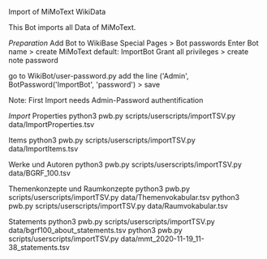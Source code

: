 Import of MiMoText WikiData

This Bot imports all Data of MiMoText. 

*Preparation*
Add Bot to WikiBase
Special Pages > Bot passwords
Enter Bot name > create
MiMoText default: ImportBot
Grant all privileges > create
note password

go to WikiBot/user-password.py 
add the line ('Admin', BotPassword('ImportBot', 'password') > save

Note: First Import needs Admin-Password authentification

*Import*
Properties
python3 pwb.py scripts/userscripts/importTSV.py data/ImportProperties.tsv

Items
python3 pwb.py scripts/userscripts/importTSV.py data/ImportItems.tsv

Werke und Autoren
python3 pwb.py scripts/userscripts/importTSV.py data/BGRF_100.tsv

Themenkonzepte und Raumkonzepte
python3 pwb.py scripts/userscripts/importTSV.py data/Themenvokabular.tsv
python3 pwb.py scripts/userscripts/importTSV.py data/Raumvokabular.tsv

Statements
python3 pwb.py scripts/userscripts/importTSV.py data/bgrf100_about_statements.tsv
python3 pwb.py scripts/userscripts/importTSV.py data/mmt_2020-11-19_11-38_statements.tsv